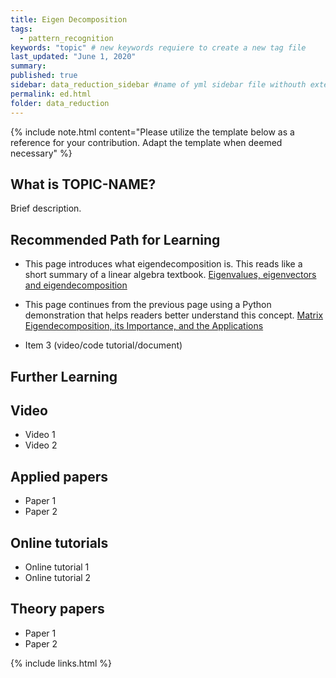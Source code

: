 ```yaml
---
title: Eigen Decomposition
tags:
  - pattern_recognition
keywords: "topic" # new keywords requiere to create a new tag file
last_updated: "June 1, 2020"
summary: 
published: true
sidebar: data_reduction_sidebar #name of yml sidebar file withouth extension
permalink: ed.html
folder: data_reduction
---
```


{% include note.html content="Please utilize the template below as a reference for your contribution. Adapt the template when deemed necessary" %}

## What is TOPIC-NAME?

Brief description.


## Recommended Path for Learning

* This page introduces what eigendecomposition is. This reads like a short summary of a linear algebra textbook.
[Eigenvalues, eigenvectors and eigendecomposition](http://www.onmyphd.com/?p=eigen.decomposition)

* This page continues from the previous page using a Python demonstration that helps readers better understand this concept.
[Matrix Eigendecomposition, its Importance, and the Applications](https://www.machinelearningmindset.com/matrix-eigendecomposition/)

* Item 3 (video/code tutorial/document)

## Further Learning

## Video

* Video 1
* Video 2

## Applied papers 

* Paper 1
* Paper 2

## Online tutorials

* Online tutorial 1
* Online tutorial 2

## Theory papers 
* Paper 1
* Paper 2

{% include links.html %}
